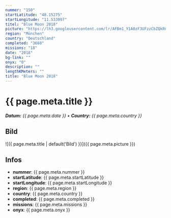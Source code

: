 ```yaml
---
nummer: "150"
startLatitude: "48.15275"
startLongitude: "11.533097"
titel: "Blue Moon 2018"
picture: "https://lh3.googleusercontent.com/lr/AFBm1_Y1A0zF3UFzzCbZQkRCemVHne3VPN7xxlA1uudj1vORJngJa5u5X_1yanizquvQPSIFRxTMR71jcA5VDXu8-Xm63ea5waTkaYcYT7h4gwqB-8qtWsVAMgplZt-yjEColrhv2SMUkRnu34zuhxitMfbZtKrw59k-tU-Yrn4vlg8S8_BdqawZ1d_rUyys0zjnd16S89VBVmNXRoFf91pZvpUpo56UJO_f3O7FG51wYDxW5teuHBMsEHbD7WgxjPKGvUQAjo6zZ1K3f5RkfStdGGX-IWY5rCv225hRNhrckGroohMx-VJMI1IicZo2iQHmfcygN95VvQp8CgIWc_4u5-AAd2n6bG1n1szrDwAyDUGAuAkEMadKul3GQkLmbVew3VK9BecI5VRd1XeSi8fF1JvYJDpC0iUUB1CkucAmhhITLeCv0rHfd9XoA6RarEyjS580I5mAvsy02TX0Uw9eJe6Cc3kuYkuCk1eDeOdU1kKq0I1FuRxCfzdovIvw91R7BoX23-irNyIoz92Z1QK2-l7eSWdfwl3stjsUx-tufsJyT5USBkjonXWzG7N3WYn-S6lDCJrOHAgKJznve0zmgUVFRArIfT9qyPEYGTB6Wtn6RlpjeON5RQoYvOmN53wydUxRQp025UyOBKjS0ppu95aAQIRVD209tmo1_Vlyktxfh-nyRBNsk2nfSrXMxfnegfRGxOXeba0Q1c_-zJVpgHpp1Zvkm-uVOqr9ioVagsp-AQUiRdV5dWypIeE9Jp5QTSwlTU4MstJP615H8JR23POvWTQF_BUm58P8FLbH1tbNjK8VEA7Qxoy3maJ2r--nKDGGXqncBx4tXAaNedsxxoUmiONJp0v7tD7t"
region: "München"
country: "Deutschland"
completed: "3660"
missions: "18"
date: "2018"
bg-link: ""
onyx: "0"
description: ""
lengthKMeters: ""
title: "Blue Moon 2018"
---
```


# {{ page.meta.title }}
_**Datum:** {{ page.meta.date }} • **Country:** {{ page.meta.country }}_

## Bild
![{{ page.meta.title | default('Bild') }}]({{ page.meta.picture }})

## Infos
- **nummer**: {{ page.meta.nummer }}
- **startLatitude**: {{ page.meta.startLatitude }}
- **startLongitude**: {{ page.meta.startLongitude }}
- **region**: {{ page.meta.region }}
- **country**: {{ page.meta.country }}
- **completed**: {{ page.meta.completed }}
- **missions**: {{ page.meta.missions }}
- **onyx**: {{ page.meta.onyx }}

